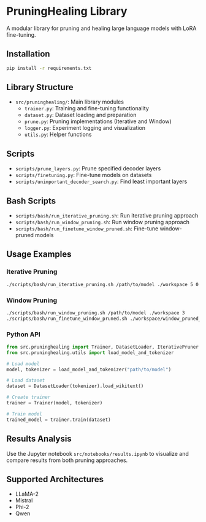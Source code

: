 # PruningHealing Library

A modular library for pruning and healing large language models with LoRA fine-tuning.

## Installation

```bash
pip install -r requirements.txt
```

## Library Structure

- `src/pruninghealing/`: Main library modules
  - `trainer.py`: Training and fine-tuning functionality
  - `dataset.py`: Dataset loading and preparation
  - `prune.py`: Pruning implementations (Iterative and Window)
  - `logger.py`: Experiment logging and visualization
  - `utils.py`: Helper functions

## Scripts

- `scripts/prune_layers.py`: Prune specified decoder layers
- `scripts/finetuning.py`: Fine-tune models on datasets
- `scripts/unimportant_decoder_search.py`: Find least important layers

## Bash Scripts

- `scripts/bash/run_iterative_pruning.sh`: Run iterative pruning approach
- `scripts/bash/run_window_pruning.sh`: Run window pruning approach
- `scripts/bash/run_finetune_window_pruned.sh`: Fine-tune window-pruned models

## Usage Examples

### Iterative Pruning
```bash
./scripts/bash/run_iterative_pruning.sh /path/to/model ./workspace 5 0
```

### Window Pruning
```bash
./scripts/bash/run_window_pruning.sh /path/to/model ./workspace 3
./scripts/bash/run_finetune_window_pruned.sh ./workspace/window_pruned_model ./workspace
```

### Python API
```python
from src.pruninghealing import Trainer, DatasetLoader, IterativePruner
from src.pruninghealing.utils import load_model_and_tokenizer

# Load model
model, tokenizer = load_model_and_tokenizer("path/to/model")

# Load dataset
dataset = DatasetLoader(tokenizer).load_wikitext()

# Create trainer
trainer = Trainer(model, tokenizer)

# Train model
trained_model = trainer.train(dataset)
```

## Results Analysis

Use the Jupyter notebook `src/notebooks/results.ipynb` to visualize and compare results from both pruning approaches.

## Supported Architectures

- LLaMA-2
- Mistral
- Phi-2
- Qwen